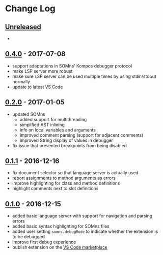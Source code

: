# Change Log

## [Unreleased]

 - 

## [0.4.0] - 2017-07-08

 - support adaptations in SOMns' Kompos debugger protocol
 - make LSP server more robust
 - make sure LSP server can be used multiple times by using stdin/stdout normally
 - update to latest VS Code

## [0.2.0] - 2017-01-05

 - updated SOMns
   - added support for multithreading
   - simplified AST inlining
   - info on local variables and arguments
   - improved comment parsing (support for adjacent comments)
   - improved String display of values in debugger
 - fix issue that prevented breakpoints from being disabled

## [0.1.1] - 2016-12-16

 - fix document selector so that language server is actually used
 - report assignments to method arguments as errors
 - improve highlighting for class and method definitions
 - highlight comments next to slot definitions

## [0.1.0] - 2016-12-15

 - added basic language server with support for navigation and parsing errors
 - added basic syntax highlighting for SOMns files
 - added user setting `somns.debugMode` to indicate whether the extension is to
   be debugged
 - improve first debug experience
 - publish extension on the [VS Code marketplace][SOMns-vscode]

[Unreleased]:   https://github.com/smarr/SOMns-vscode/compare/v0.4.0...HEAD
[0.4.0]:        https://github.com/smarr/SOMns-vscode/compare/v0.2.0...v0.4.0
[0.2.0]:        https://github.com/smarr/SOMns-vscode/compare/v0.1.1...v0.2.0
[0.1.1]:        https://github.com/smarr/SOMns-vscode/compare/v0.1.0...v0.1.1
[0.1.0]:        https://github.com/smarr/SOMns-vscode/compare/8f7ae145280f3c0c2a5a264f6d6b3315589765c3...v0.1.0
[SOMns-vscode]: https://marketplace.visualstudio.com/items?itemName=MetaConcProject.SOMns
